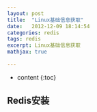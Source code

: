 ```yaml
---
layout: post
title:  "Linux基础信息获取"
date:   2012-12-09 18:14:54
categories: redis
tags: redis
excerpt: Linux基础信息获取
mathjax: true

---
```


* content
{:toc}


## Redis安装